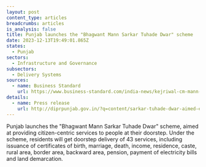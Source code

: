 ```yaml
---
layout: post
content_type: articles
breadcrumbs: articles
is_analysis: false
title: Punjab launches the "Bhagwant Mann Sarkar Tuhade Dwar" scheme
date: 2023-12-13T19:49:01.865Z
states:
  - Punjab
sectors:
  - Infrastructure and Governance
subsectors:
  - Delivery Systems
sources:
  - name: Business Standard
    url: https://www.business-standard.com/india-news/kejriwal-cm-mann-launch-scheme-in-punjab-to-deliver-services-at-doorstep-123121000509_1.html
details:
  - name: Press release
    url: http://diprpunjab.gov.in/?q=content/sarkar-tuhade-dwar-aimed-empowering-common-man-real-sense-cm
---
```

Punjab launches the "Bhagwant Mann Sarkar Tuhade Dwar" scheme, aimed at providing citizen-centric services to people at their doorstep. Under the scheme, residents will get doorstep delivery of 43 services, including issuance of certificates of birth, marriage, death, income, residence, caste, rural area, border area, backward area, pension, payment of electricity bills and land demarcation.